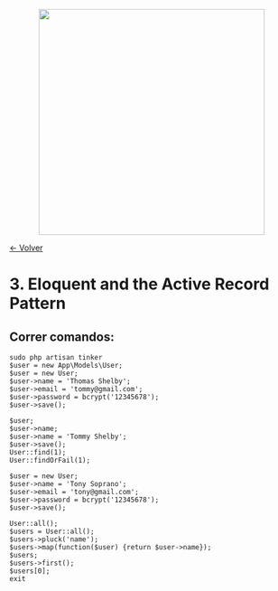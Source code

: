 <p align="center"><a href="https://laravel.com" target="_blank"><img src="https://raw.githubusercontent.com/laravel/art/master/logo-lockup/5%20SVG/2%20CMYK/1%20Full%20Color/laravel-logolockup-cmyk-red.svg" width="400"></a></p>

[<- Volver](../../README.md)

# 3. Eloquent and the Active Record Pattern

## Correr comandos:

    sudo php artisan tinker
    $user = new App\Models\User;
    $user = new User;
    $user->name = 'Thomas Shelby';
    $user->email = 'tommy@gmail.com';
    $user->password = bcrypt('12345678');
    $user->save();

    $user;
    $user->name;
    $user->name = 'Tommy Shelby';
    $user->save();
    User::find(1);
    User::findOrFail(1);

    $user = new User;
    $user->name = 'Tony Soprano';
    $user->email = 'tony@gmail.com';
    $user->password = bcrypt('12345678');
    $user->save();

    User::all();
    $users = User::all();
    $users->pluck('name');
    $users->map(function($user) {return $user->name});
    $users;
    $users->first();
    $users[0];
    exit